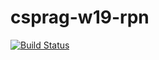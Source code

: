 # csprag-w19-rpn
[![Build Status](https://travis-ci.org/JamesB-zz/csprag-w19-rpn.svg?branch=master)](https://travis-ci.org/JamesB-zz/csprag-w19-rpn)
